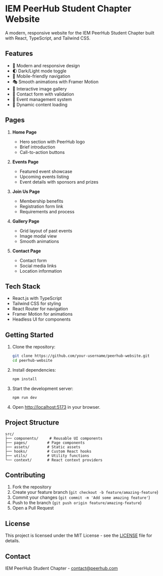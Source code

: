 # IEM PeerHub Student Chapter Website

A modern, responsive website for the IEM PeerHub Student Chapter built with React, TypeScript, and Tailwind CSS.

## Features

- 🎨 Modern and responsive design
- 🌓 Dark/Light mode toggle
- 📱 Mobile-friendly navigation
- 🎭 Smooth animations with Framer Motion
- 📸 Interactive image gallery
- 📝 Contact form with validation
- 🎯 Event management system
- 🔄 Dynamic content loading

## Pages

1. **Home Page**
   - Hero section with PeerHub logo
   - Brief introduction
   - Call-to-action buttons

2. **Events Page**
   - Featured event showcase
   - Upcoming events listing
   - Event details with sponsors and prizes

3. **Join Us Page**
   - Membership benefits
   - Registration form link
   - Requirements and process

4. **Gallery Page**
   - Grid layout of past events
   - Image modal view
   - Smooth animations

5. **Contact Page**
   - Contact form
   - Social media links
   - Location information

## Tech Stack

- React.js with TypeScript
- Tailwind CSS for styling
- React Router for navigation
- Framer Motion for animations
- Headless UI for components

## Getting Started

1. Clone the repository:
   ```bash
   git clone https://github.com/your-username/peerhub-website.git
   cd peerhub-website
   ```

2. Install dependencies:
   ```bash
   npm install
   ```

3. Start the development server:
   ```bash
   npm run dev
   ```

4. Open [http://localhost:5173](http://localhost:5173) in your browser.

## Project Structure

```
src/
├── components/     # Reusable UI components
├── pages/         # Page components
├── assets/        # Static assets
├── hooks/         # Custom React hooks
├── utils/         # Utility functions
└── context/       # React context providers
```

## Contributing

1. Fork the repository
2. Create your feature branch (`git checkout -b feature/amazing-feature`)
3. Commit your changes (`git commit -m 'Add some amazing feature'`)
4. Push to the branch (`git push origin feature/amazing-feature`)
5. Open a Pull Request

## License

This project is licensed under the MIT License - see the [LICENSE](LICENSE) file for details.

## Contact

IEM PeerHub Student Chapter - contact@peerhub.com 